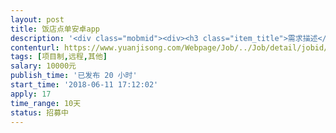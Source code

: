 ```yaml
---                
layout: post       
title: 饭店点单安卓app           
description: '<div class="mobmid"><div><h3 class="item_title">需求描述</h3><p>- 可以连接wifi局域网内的小票打印机x2,打印票据. 一个前台,一个后厨<br/>- 前台票据有固定格式, 后台随意<br/>- 没有后台主机,没有api, 所有数据储存在手机内<br/>- 可以通过CSV导入菜单.  <br/>- 菜单里会有 套餐, 选项(微辣/辣/特辣), 备注<br/>- 具体页面详谈<br/>- 已有现成app的,可以发来看一下. 可以再此基础上修改. 不影响费用<br/>- 不苛求设计,图片资源几乎为0, 色彩+阴影即可, Material Design.<br/>- 如果会Kotlin，最好使用Kotlin语言<br/>- 良好的代码结构,类命名</p></div><!--info end--></div>'     
contenturl: https://www.yuanjisong.com/Webpage/Job/../Job/detail/jobid/101561      
tags: [项目制,远程,其他]            
salary: 10000元          
publish_time: '已发布 20 小时'         
start_time: '2018-06-11 17:12:02'           
apply: 17                   
time_range: 10天              
status: 招募中                  
---                 
```

